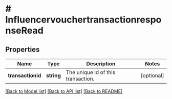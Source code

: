 # # InfluencervouchertransactionresponseRead

## Properties

Name | Type | Description | Notes
------------ | ------------- | ------------- | -------------
**transactionid** | **string** | The unique id of this transaction. | [optional]

[[Back to Model list]](../../README.md#models) [[Back to API list]](../../README.md#endpoints) [[Back to README]](../../README.md)
